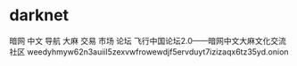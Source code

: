 # darknet
暗网 中文 导航 大麻 交易 市场 论坛
飞行中国论坛2.0——暗网中文大麻文化交流社区
weedyhmyw62n3auiil5zexvwfrowewdjf5ervduyt7izizaqx6tz35yd.onion
